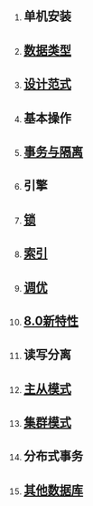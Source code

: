 1. ## 单机安装
2. ## [数据类型](chapter02.md)
3. ## [设计范式](chapter03.md)
4. ## 基本操作
5. ## [事务与隔离](chapter05.md)
6. ## 引擎
7. ## [锁](chapter07.md)
8. ## [索引](chapter08.md)
9. ## [调优](chapter09.md)
10. ## [8.0新特性](chapter10.md)
11. ## 读写分离
12. ## [主从模式](master-slave.md)
13. ## [集群模式](cluster.md)
14. ## 分布式事务
15. ## [其他数据库](chapter15.md)
